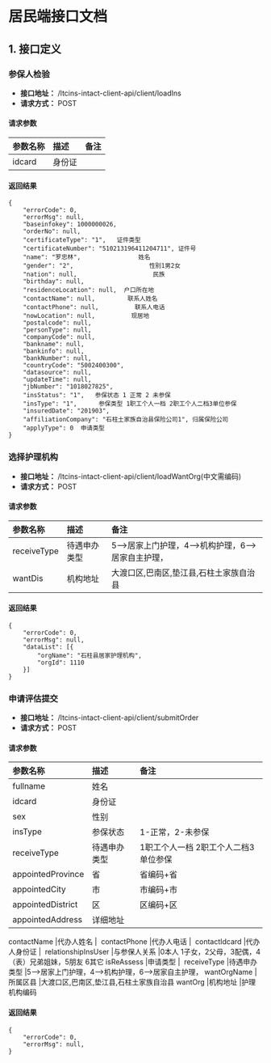 # 居民端接口文档

## 1. 接口定义

###  参保人检验
- **接口地址：** /ltcins-intact-client-api/client/loadIns
- **请求方式：** POST

#### 请求参数
  
参数名称						|描述			|备注
:----						|:---			    |:---
idcard						|身份证				|&nbsp;



####  返回结果

```
{
	"errorCode": 0,
	"errorMsg": null,
	"baseinfokey": 1000000026,
	"orderNo": null,
	"certificateType": "1",   证件类型
	"certificateNumber": "510213196411204711", 证件号
	"name": "罗忠林",                姓名
	"gender": "2",                     性别1男2女
	"nation": null,                     民族
	"birthday": null,
	"residenceLocation": null,  户口所在地
	"contactName": null,         联系人姓名
	"contactPhone": null,          联系人电话
	"nowLocation": null,          现居地
	"postalcode": null,
	"personType": null,
	"companyCode": null,
	"bankname": null,
	"bankinfo": null,
	"bankNumber": null,
	"countryCode": "5002400300",
	"datasource": null,
	"updateTime": null,
	"jbNumber": "1018027825",
	"insStatus": "1",   参保状态 1 正常 2 未参保
	"insType": "1",      参保类型 1职工个人一档 2职工个人二档3单位参保
	"insuredDate": "201903",
	"affiliationCompany": "石柱土家族自治县保险公司1", 归属保险公司
	"applyType": 0  申请类型
}
```
###  选择护理机构
- **接口地址：** /ltcins-intact-client-api/client/loadWantOrg(中文需编码)
- **请求方式：** POST

#### 请求参数

参数名称						|描述			|备注
:----						|:---			    |:---
receiveType					|待遇申办类型		|5-->居家上门护理，4-->机构护理，6-->居家自主护理，
wantDis						|机构地址				|大渡口区,巴南区,垫江县,石柱土家族自治县


####  返回结果

```
{
	"errorCode": 0,
	"errorMsg": null,
	"dataList": [{
		"orgName": "石柱县居家护理机构",
		"orgId": 1110
	}]
}
```



###  申请评估提交
- **接口地址：** /ltcins-intact-client-api/client/submitOrder
- **请求方式：** POST

#### 请求参数

参数名称						|描述			|备注
:----						|:---			    |:---
fullname					|姓名		    |&nbsp;
idcard						|身份证			  |&nbsp;
sex					        |性别		      |&nbsp;
insType						|参保状态			|1-正常，2-未参保
receiveType					|待遇申办类型		|1职工个人一档 2职工个人二档3单位参保
appointedProvince				|省			|省编码+省
appointedCity					|市		    |市编码+市
appointedDistrict			   |区			|区编码+区
appointedAddress			|详细地址			|&nbsp;

contactName					|代办人姓名		|&nbsp;
contactPhone						|代办人电话			|&nbsp;
contactIdcard					|代办人身份证		|&nbsp;
relationshipInsUser				|与参保人关系			|0本人 1子女，2父母，3配偶，4（表）兄弟姐妹，5朋友 6其它
isReAssess					|申请类型		|&nbsp;
receiveType						|待遇申办类型			|5-->居家上门护理，4-->机构护理，6-->居家自主护理，
wantOrgName					|所属区县		|大渡口区,巴南区,垫江县,石柱土家族自治县
wantOrg						|机构地址			|护理机构编码


####  返回结果

```
{
	"errorCode": 0,
	"errorMsg": null,
}
```
